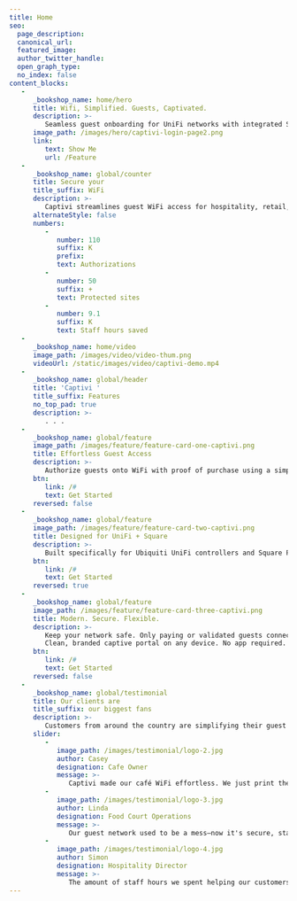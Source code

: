 ```yaml
---
title: Home
seo:
  page_description: 
  canonical_url: 
  featured_image: 
  author_twitter_handle: 
  open_graph_type:
  no_index: false
content_blocks:
   -
      _bookshop_name: home/hero
      title: Wifi, Simplified. Guests, Captivated.
      description: >-
         Seamless guest onboarding for UniFi networks with integrated Square POS validation.
      image_path: /images/hero/captivi-login-page2.png
      link:
         text: Show Me
         url: /Feature
   -
      _bookshop_name: global/counter
      title: Secure your
      title_suffix: WiFi
      description: >-
         Captivi streamlines guest WiFi access for hospitality, retail, and event spaces by connecting your UniFi network to real-time Square POS receipts. No more manual voucher codes or shared keys. Just easy, secure access when your guests need it most.
      alternateStyle: false
      numbers:
         -
            number: 110
            suffix: K
            prefix: 
            text: Authorizations
         -
            number: 50
            suffix: +
            text: Protected sites
         -
            number: 9.1
            suffix: K
            text: Staff hours saved
   -
      _bookshop_name: home/video
      image_path: /images/video/video-thum.png
      videoUrl: /static/images/video/captivi-demo.mp4
   -
      _bookshop_name: global/header
      title: 'Captivi '
      title_suffix: Features
      no_top_pad: true
      description: >-
         . . .
   -
      _bookshop_name: global/feature
      image_path: /images/feature/feature-card-one-captivi.png
      title: Effortless Guest Access
      description: >-
         Authorize guests onto WiFi with proof of purchase using a simple Square receipt. Less clicks for your customers, no hassle for your employees.
      btn:
         link: /#
         text: Get Started
      reversed: false
   -
      _bookshop_name: global/feature
      image_path: /images/feature/feature-card-two-captivi.png
      title: Designed for UniFi + Square
      description: >-
         Built specifically for Ubiquiti UniFi controllers and Square POS. No clunky workarounds or complex hardware required (in fact, no extra hardware at all!).
      btn:
         link: /#
         text: Get Started
      reversed: true
   -
      _bookshop_name: global/feature
      image_path: /images/feature/feature-card-three-captivi.png
      title: Modern. Secure. Flexible.
      description: >-
         Keep your network safe. Only paying or validated guests connect, with customizable timeouts, access, and bandwidth rules.
         Clean, branded captive portal on any device. No app required.
      btn:
         link: /#
         text: Get Started
      reversed: false
   -
      _bookshop_name: global/testimonial
      title: Our clients are
      title_suffix: our biggest fans
      description: >-
         Customers from around the country are simplifying their guest WiFi setups, saving staff time, and saving money.
      slider:
         -
            image_path: /images/testimonial/logo-2.jpg
            author: Casey
            designation: Cafe Owner
            message: >-
               Captivi made our café WiFi effortless. We just print the receipt, and guests connect. No more headaches, just happy customers!
         -
            image_path: /images/testimonial/logo-3.jpg
            author: Linda
            designation: Food Court Operations
            message: >-
               Our guest network used to be a mess—now it's secure, staff-only, or guest with purchase. Captivi handled the setup and it just works.
         -
            image_path: /images/testimonial/logo-4.jpg
            author: Simon
            designation: Hospitality Director
            message: >-
               The amount of staff hours we spent helping our customers get online was staggering. Captivi virtually eliminated that.
---
```

